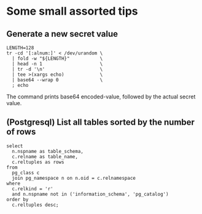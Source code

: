 # Some small assorted tips

## Generate a new secret value

```shell
LENGTH=128
tr -cd '[:alnum:]' < /dev/urandom \
  | fold -w "${LENGTH}"           \
  | head -n 1                     \
  | tr -d '\n'                    \
  | tee >(xargs echo)             \
  | base64 --wrap 0               \
  ; echo
```

The command prints base64 encoded-value, followed by the actual secret value.

## (Postgresql) List all tables sorted by the number of rows

```postgresql
select
  n.nspname as table_schema,
  c.relname as table_name,
  c.reltuples as rows
from
  pg_class c
  join pg_namespace n on n.oid = c.relnamespace
where
  c.relkind = 'r'
  and n.nspname not in ('information_schema', 'pg_catalog')
order by
  c.reltuples desc;
```
